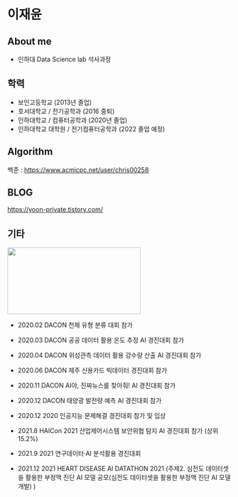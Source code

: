 # 이재윤

## About me
  + 인하대 Data Science lab 석사과정 
  
## 학력
   + 보인고등학교 (2013년 졸업)
   + 호서대학교 / 전기공학과 (2016 중퇴)
   + 인하대학교 / 컴퓨터공학과 (2020년 졸업)
   + 인하대학교 대학원 / 전기컴퓨터공학과 (2022 졸업 예정)
 



## Algorithm
  백준 : https://www.acmicpc.net/user/chris00258



## BLOG
  https://yoon-private.tistory.com/



## 기타

<div>
<img width="300" height="150" src="https://user-images.githubusercontent.com/38839352/101149771-ba95b380-3662-11eb-9d17-b80b6fa5431e.jpg" > </img>  
</div>

  + 2020.02 DACON 천체 유형 분류 대회 참가
  
  + 2020.03 DACON 공공 데이터 활용 온도 추정 AI 경진대회 참가
  
  + 2020.04 DACON 위성관측 데이터 활용 강수량 산출 AI 경진대회 참가
  
  + 2020.06 DACON 제주 신용카드 빅데이터 경진대회 참가
  
  + 2020.11 DACON AI야, 진짜뉴스를 찾아줘! AI 경진대회 참가
  
  + 2020.12 DACON 태양광 발전량 예측 AI 경진대회 참가
  
  + 2020.12 2020 인공지능 문제해결 경진대회 참가 및 입상

  + 2021.8 HAICon 2021 산업제어시스템 보안위협 탐지 AI 경진대회 참가 (상위 15.2%)

  + 2021.9 2021 연구데이터·AI 분석활용 경진대회

  + 2021.12 2021 HEART DISEASE AI DATATHON 2021 (주제2. 심전도 데이터셋을 활용한 부정맥 진단 AI 모델 공모(심전도 데이터셋을 활용한 부정맥 진단 AI 모델 개발) )


<!--
**LjaeYoon/LjaeYoon** is a ✨ _special_ ✨ repository because its `README.md` (this file) appears on your GitHub profile.

Here are some ideas to get you started:
### Hi there 👋
- 🔭 I’m currently working on ...
- 🌱 I’m currently learning ...
- 👯 I’m looking to collaborate on ...
- 🤔 I’m looking for help with ...
- 💬 Ask me about ...
- 📫 How to reach me: ...
- 😄 Pronouns: ...
- ⚡ Fun fact: ...
-->
